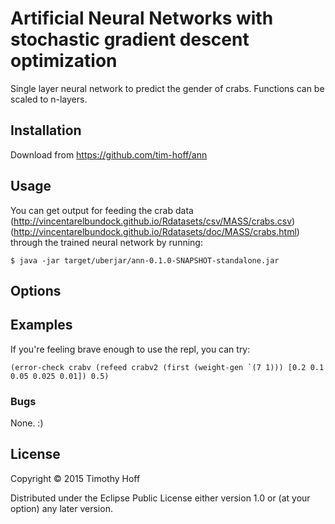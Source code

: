 # Artificial Neural Networks with stochastic gradient descent optimization

Single layer neural network to predict the gender of crabs. Functions can be scaled to n-layers.

## Installation

Download from https://github.com/tim-hoff/ann

## Usage

You can get output for feeding the crab data (http://vincentarelbundock.github.io/Rdatasets/csv/MASS/crabs.csv) (http://vincentarelbundock.github.io/Rdatasets/doc/MASS/crabs.html) through the trained neural network by running:

    $ java -jar target/uberjar/ann-0.1.0-SNAPSHOT-standalone.jar

## Options


## Examples
If you're feeling brave enough to use the repl, you can try: 

    (error-check crabv (refeed crabv2 (first (weight-gen `(7 1))) [0.2 0.1 0.05 0.025 0.01]) 0.5)

### Bugs
None. :)

## License

Copyright © 2015 Timothy Hoff

Distributed under the Eclipse Public License either version 1.0 or (at
your option) any later version.
